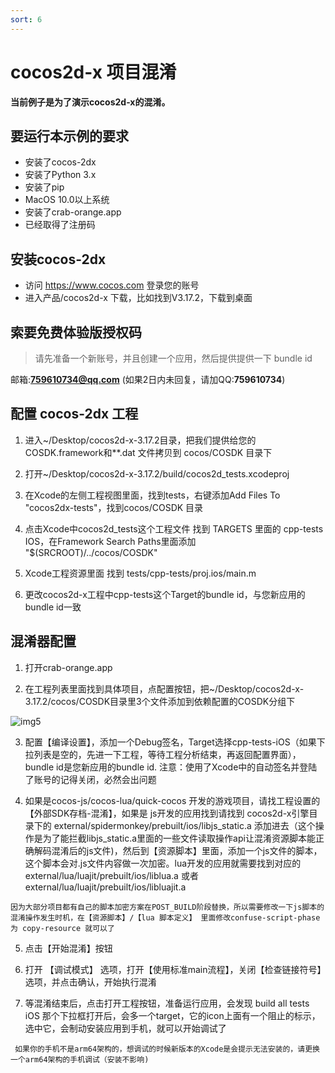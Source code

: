 ```yaml
---
sort: 6
---
```


# cocos2d-x 项目混淆
**当前例子是为了演示cocos2d-x的混淆。**

## 要运行本示例的要求
- 安装了cocos-2dx
- 安装了Python 3.x
- 安装了pip
- MacOS 10.0以上系统
- 安装了crab-orange.app
- 已经取得了注册码

## 安装cocos-2dx
- 访问 https://www.cocos.com 登录您的账号
- 进入产品/cocos2d-x 下载，比如找到V3.17.2，下载到桌面

## 索要免费体验版授权码
>请先准备一个新账号，并且创建一个应用，然后提供提供一下 bundle id
>

邮箱:**759610734@qq.com** (如果2日内未回复，请加QQ:**759610734**)

## 配置 cocos-2dx 工程
1. 进入~/Desktop/cocos2d-x-3.17.2目录，把我们提供给您的COSDK.framework和**.dat 文件拷贝到 cocos/COSDK 目录下

2. 打开~/Desktop/cocos2d-x-3.17.2/build/cocos2d_tests.xcodeproj 

3. 在Xcode的左侧工程视图里面，找到tests，右键添加Add Files To "cocos2dx-tests"，找到cocos/COSDK 目录

4. 点击Xcode中cocos2d_tests这个工程文件 找到 TARGETS 里面的 cpp-tests IOS，在Framework Search Paths里面添加 "$(SRCROOT)/../cocos/COSDK"

5. Xcode工程资源里面 找到 tests/cpp-tests/proj.ios/main.m

6. 更改cocos2d-x工程中cpp-tests这个Target的bundle id，与您新应用的bundle id一致

## 混淆器配置
1. 打开crab-orange.app

2. 在工程列表里面找到具体项目，点配置按钮，把~/Desktop/cocos2d-x-3.17.2/cocos/COSDK目录里3个文件添加到依赖配置的COSDK分组下
>
![img5](http://m.qpic.cn/psc?/V51E5kN14aJcIX2j9YpC3rIJsV2taSpE/TmEUgtj9EK6.7V8ajmQrELM8NnnNuLc4R1RqRsDvdCbjdw27Y78jWA8Unfttr6YIiHDO5PyoLY1ZvMGM24nDiz3R6ht98BIZ3yPaQf9rOAc!/b&bo=0ANuAQAAAAADF44!&rf=viewer_4)

3. 配置【编译设置】，添加一个Debug签名，Target选择cpp-tests-iOS（如果下拉列表是空的，先进一下工程，等待工程分析结束，再返回配置界面），bundle id是您新应用的bundle id. 注意：使用了Xcode中的自动签名并登陆了账号的记得关闭，必然会出问题

4. 如果是cocos-js/cocos-lua/quick-cocos 开发的游戏项目，请找工程设置的【外部SDK存档-混淆】，如果是 js开发的应用找到请找到 cocos2d-x引擎目录下的 external/spidermonkey/prebuilt/ios/libjs_static.a 添加进去（这个操作是为了能拦截libjs_static.a里面的一些文件读取操作api让混淆资源脚本能正确解码混淆后的js文件)，然后到【资源脚本】里面，添加一个js文件的脚本，这个脚本会对.js文件内容做一次加密。lua开发的应用就需要找到对应的external/lua/luajit/prebuilt/ios/liblua.a 或者external/lua/luajit/prebuilt/ios/libluajit.a

```tip
因为大部分项目都有自己的脚本加密方案在POST_BUILD阶段替换，所以需要修改一下js脚本的混淆操作发生时机，在【资源脚本】/【lua 脚本定义】 里面修改confuse-script-phase 为 copy-resource 就可以了
```

5. 点击【开始混淆】按钮

6. 打开 【调试模式】 选项，打开【使用标准main流程】，关闭【检查链接符号】选项，并点击确认，开始执行混淆

7. 等混淆结束后，点击打开工程按钮，准备运行应用，会发现 build all tests iOS 那个下拉框打开后，会多一个target，它的icon上面有一个阻止的标示，选中它，会制动安装应用到手机，就可以开始调试了

```tip
 如果你的手机不是arm64架构的，想调试的时候新版本的Xcode是会提示无法安装的，请更换一个arm64架构的手机调试（安装不影响)
```